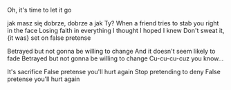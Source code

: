Oh, it's time to let it go

jak masz się dobrze, dobrze a jak Ty?
When a friend tries to stab you right in the face
Losing faith in everything I thought I hoped I knew
Don't sweat it, {it was} set on false pretense

Betrayed but not gonna be willing to change
And it doesn't seem likely to fade
Betrayed but not gonna be willing to change
Cu-cu-cu-cuz you know...

It's sacrifice
False pretense you'll hurt again
Stop pretending to deny
False pretense you'll hurt again
